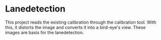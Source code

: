 # Lanedetection
This project reads the existing calibration through the calibration tool.
With this, it distorts the image and converts it into a bird-eye's view.
These images are basis for the lanedetection.